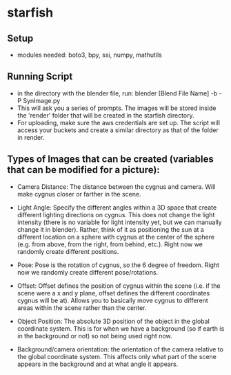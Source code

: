 # starfish

Setup
- 
 - modules needed: boto3, bpy, ssi, numpy, mathutils

Running Script
- 
 - in the directory with the blender file, run: blender [Blend File Name] -b -P SynImage.py
 - This will ask you a series of prompts. The images will be stored inside the 'render' folder that will be created in the starfish directory. 
 - For uploading, make sure the aws credentials are set up. The script will access your buckets and create a similar directory as that of the folder in render.
 
Types of Images that can be created (variables that can be modified for a picture):
- 
 - Camera Distance: The distance between the cygnus and camera. Will make cygnus closer or farther in the scene.
 
 - Light Angle: Specify the different angles within a 3D space that create different lighting directions on cygnus. This does not change the light intensity (there is no variable for light intensity yet, but we can manually change it in blender). Rather, think of it as positioning the sun at a different location on a sphere with cygnus at the center of the sphere (e.g. from above, from the right, from behind, etc.). Right now we randomly create different positions.
 
 - Pose: Pose is the rotation of cygnus, so the 6 degree of freedom. Right now we randomly create different pose/rotations.
 
 - Offset: Offset defines the position of cygnus within the scene (i.e. if the scene were a x and y plane, offset defines the different coordinates cygnus will be at). Allows you to basically move cygnus to different areas within the scene rather than the center.
 
 - Object Position: The absolute 3D position of the object in the global coordinate system. This is for when we have a background (so if earth is in the background or not) so not being used right now. 
 
 - Background/camera orientation: the orientation of the camera relative to the global coordinate system. This affects only what part of the scene appears in the background and at what angle it appears.
